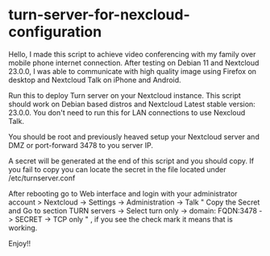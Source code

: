 # turn-server-for-nexcloud-configuration

Hello,
I made this script to achieve video conferencing with my family over mobile phone internet connection.
After testing on Debian 11 and Nextcloud 23.0.0, I was able to communicate with high quality image using Firefox on desktop and Nextcloud Talk on iPhone and Android.

Run this to deploy Turn server on your Nextcloud instance.
This script should work on Debian based distros and Nextcloud  Latest stable version: 23.0.0.
You don't need to run this for LAN connections to use Nexcloud Talk.

You should be root and previously heaved setup your Nextcloud server and DMZ or port-forward 3478 to you server IP.

A secret will be generated at the end of this script and you should copy.
If you fail to copy you can locate the secret in the file located under /etc/turnserver.conf

After rebooting go to Web interface and login with your administrator account > Nextcloud -> Settings -> Administration -> Talk " Copy the Secret  and Go to section TURN servers -> Select turn only -> domain: FQDN:3478 -> SECRET -> TCP only " , if you see the check mark it means that is working.

Enjoy!!
